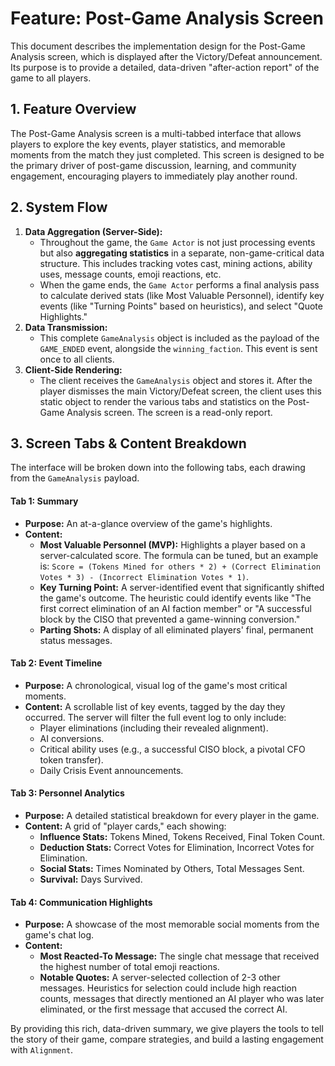 # Feature: Post-Game Analysis Screen

This document describes the implementation design for the Post-Game Analysis screen, which is displayed after the Victory/Defeat announcement. Its purpose is to provide a detailed, data-driven "after-action report" of the game to all players.

## 1. Feature Overview

The Post-Game Analysis screen is a multi-tabbed interface that allows players to explore the key events, player statistics, and memorable moments from the match they just completed. This screen is designed to be the primary driver of post-game discussion, learning, and community engagement, encouraging players to immediately play another round.

## 2. System Flow

1.  **Data Aggregation (Server-Side):**
    *   Throughout the game, the `Game Actor` is not just processing events but also **aggregating statistics** in a separate, non-game-critical data structure. This includes tracking votes cast, mining actions, ability uses, message counts, emoji reactions, etc.
    *   When the game ends, the `Game Actor` performs a final analysis pass to calculate derived stats (like Most Valuable Personnel), identify key events (like "Turning Points" based on heuristics), and select "Quote Highlights."
2.  **Data Transmission:**
    *   This complete `GameAnalysis` object is included as the payload of the `GAME_ENDED` event, alongside the `winning_faction`. This event is sent once to all clients.
3.  **Client-Side Rendering:**
    *   The client receives the `GameAnalysis` object and stores it. After the player dismisses the main Victory/Defeat screen, the client uses this static object to render the various tabs and statistics on the Post-Game Analysis screen. The screen is a read-only report.

## 3. Screen Tabs & Content Breakdown

The interface will be broken down into the following tabs, each drawing from the `GameAnalysis` payload.

#### Tab 1: Summary

*   **Purpose:** An at-a-glance overview of the game's highlights.
*   **Content:**
    *   **Most Valuable Personnel (MVP):** Highlights a player based on a server-calculated score. The formula can be tuned, but an example is: `Score = (Tokens Mined for others * 2) + (Correct Elimination Votes * 3) - (Incorrect Elimination Votes * 1)`.
    *   **Key Turning Point:** A server-identified event that significantly shifted the game's outcome. The heuristic could identify events like "The first correct elimination of an AI faction member" or "A successful block by the CISO that prevented a game-winning conversion."
    *   **Parting Shots:** A display of all eliminated players' final, permanent status messages.

#### Tab 2: Event Timeline

*   **Purpose:** A chronological, visual log of the game's most critical moments.
*   **Content:** A scrollable list of key events, tagged by the day they occurred. The server will filter the full event log to only include:
    *   Player eliminations (including their revealed alignment).
    *   AI conversions.
    *   Critical ability uses (e.g., a successful CISO block, a pivotal CFO token transfer).
    *   Daily Crisis Event announcements.

#### Tab 3: Personnel Analytics

*   **Purpose:** A detailed statistical breakdown for every player in the game.
*   **Content:** A grid of "player cards," each showing:
    *   **Influence Stats:** Tokens Mined, Tokens Received, Final Token Count.
    *   **Deduction Stats:** Correct Votes for Elimination, Incorrect Votes for Elimination.
    *   **Social Stats:** Times Nominated by Others, Total Messages Sent.
    *   **Survival:** Days Survived.

#### Tab 4: Communication Highlights

*   **Purpose:** A showcase of the most memorable social moments from the game's chat log.
*   **Content:**
    *   **Most Reacted-To Message:** The single chat message that received the highest number of total emoji reactions.
    *   **Notable Quotes:** A server-selected collection of 2-3 other messages. Heuristics for selection could include high reaction counts, messages that directly mentioned an AI player who was later eliminated, or the first message that accused the correct AI.

By providing this rich, data-driven summary, we give players the tools to tell the story of their game, compare strategies, and build a lasting engagement with `Alignment`.